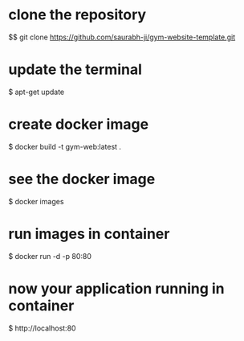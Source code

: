 # clone the repository 
$$ git clone https://github.com/saurabh-ji/gym-website-template.git

# update the terminal 

$ apt-get update

# create docker image
$ docker build -t gym-web:latest .

# see the docker image

$ docker images 

# run images in container 
$ docker run -d -p 80:80 <yourimage>

# now your application running in container 
$ http://localhost:80
